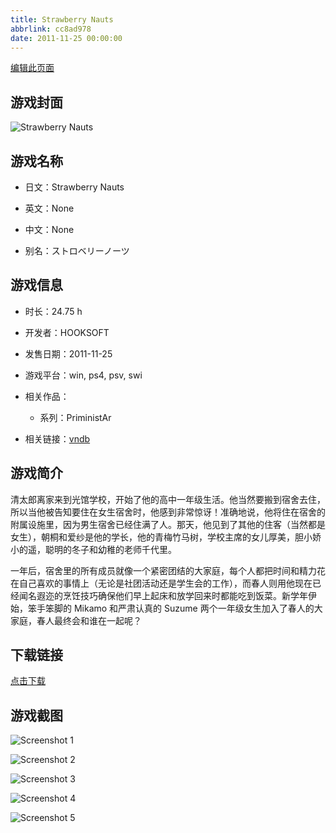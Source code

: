 ```yaml
---
title: Strawberry Nauts
abbrlink: cc8ad978
date: 2011-11-25 00:00:00
---
```

[编辑此页面](https://github.com/ACG-3/ADV3-source/blob/main/source/_posts/Strawberry%20Nauts.md)

## 游戏封面

![Strawberry Nauts](https://pan.timero.xyz/d/onedrive/img_lib_001/Strawberry%20Nauts_cover.avif)


## 游戏名称

- 日文：Strawberry Nauts
- 英文：None
- 中文：None

- 别名：ストロベリーノーツ


## 游戏信息

- 时长：24.75 h
- 开发者：HOOKSOFT
- 发售日期：2011-11-25
- 游戏平台：win, ps4, psv, swi
- 相关作品：
   - 系列：PriministAr

- 相关链接：[vndb](https://vndb.org/v7507)


## 游戏简介

清太郎离家来到光馆学校，开始了他的高中一年级生活。他当然要搬到宿舍去住，所以当他被告知要住在女生宿舍时，他感到非常惊讶！准确地说，他将住在宿舍的附属设施里，因为男生宿舍已经住满了人。那天，他见到了其他的住客（当然都是女生），朝桐和爱纱是他的学长，他的青梅竹马树，学校主席的女儿厚美，胆小娇小的遥，聪明的冬子和幼稚的老师千代里。

一年后，宿舍里的所有成员就像一个紧密团结的大家庭，每个人都把时间和精力花在自己喜欢的事情上（无论是社团活动还是学生会的工作），而春人则用他现在已经闻名遐迩的烹饪技巧确保他们早上起床和放学回来时都能吃到饭菜。新学年伊始，笨手笨脚的 Mikamo 和严肃认真的 Suzume 两个一年级女生加入了春人的大家庭，春人最终会和谁在一起呢？


## 下载链接

[点击下载](https://pan.timero.xyz/onedrive/adv_lib_001/Strawberry%20Nauts)


## 游戏截图


![Screenshot 1](https://pan.timero.xyz/d/onedrive/img_lib_001/Strawberry%20Nauts_Screenshot_1.avif)

![Screenshot 2](https://pan.timero.xyz/d/onedrive/img_lib_001/Strawberry%20Nauts_Screenshot_2.avif)

![Screenshot 3](https://pan.timero.xyz/d/onedrive/img_lib_001/Strawberry%20Nauts_Screenshot_3.avif)

![Screenshot 4](https://pan.timero.xyz/d/onedrive/img_lib_001/Strawberry%20Nauts_Screenshot_4.avif)

![Screenshot 5](https://pan.timero.xyz/d/onedrive/img_lib_001/Strawberry%20Nauts_Screenshot_5.avif)

